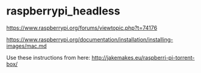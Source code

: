 # raspberrypi_headless


https://www.raspberrypi.org/forums/viewtopic.php?t=74176

https://www.raspberrypi.org/documentation/installation/installing-images/mac.md



Use these instructions from here:
http://jakemakes.eu/raspberri-pi-torrent-box/
